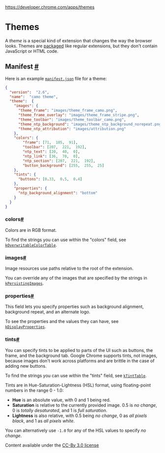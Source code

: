 
https://developer.chrome.com/apps/themes

# Themes

A *theme* is a special kind of extension that changes the way the browser looks. Themes are [packaged](packaging) like regular extensions, but they don't contain JavaScript or HTML code.


## Manifest [#](#manifest "Permalink")

Here is an example [`manifest.json`](manifest) file for a theme:

```json
{  
  "version":  "2.6",  
  "name":  "camo theme",  
  "theme":  {  
    "images": {  
      "theme_frame": "images/theme_frame_camo.png",  
      "theme_frame_overlay": "images/theme_frame_stripe.png",  
      "theme_toolbar": "images/theme_toolbar_camo.png",  
      "theme_ntp_background": "images/theme_ntp_background_norepeat.png",  
      "theme_ntp_attribution": "images/attribution.png"  
    },  
    "colors": {  
        "frame": [71,  105,  91],  
        "toolbar": [207,  221,  192],  
        "ntp_text": [20,  40,  0],  
        "ntp_link": [36,  70,  0],  
        "ntp_section": [207,  221,  192],  
        "button_background": [255,  255,  25]  
    },  
    "tints": {  
      "buttons": [0.33,  0.5,  0.4]  
    },  
    "properties": {  
      "ntp_background_alignment": "bottom"  
    }  
  }
}
```

### colors[#](#colors "Permalink")

Colors are in RGB format.

To find the strings you can use within the "colors" field, see [`kOverwritableColorTable`](https://cs.chromium.org/search/?q=file:chrome/browser/themes%20symbol:kOverwritableColorTable).

### images[#](#images "Permalink")

Image resources use paths relative to the root of the extension.

You can override any of the images that are specified by the strings in [`kPersistingImages`](https://cs.chromium.org/search/?q=file:chrome/browser/themes%20symbol:kPersistingImages$).

### properties[#](#properties "Permalink")

This field lets you specify properties such as background alignment, background repeat, and an alternate logo.

To see the properties and the values they can have, see [`kDisplayProperties`](https://cs.chromium.org/search/?q=file:chrome/browser/themes%20symbol:kDisplayProperties$).

### tints[#](#tints "Permalink")

You can specify tints to be applied to parts of the UI such as buttons, the frame, and the background tab. Google Chrome supports tints, not images, because images don't work across platforms and are brittle in the case of adding new buttons.

To find the strings you can use within the "tints" field, see [`kTintTable`](https://cs.chromium.org/search/?q=file:chrome/browser/themes%20symbol:kTintTable$).

Tints are in Hue-Saturation-Lightness (HSL) format, using floating-point numbers in the range 0 - 1.0:

 - __Hue__ is an absolute value, with 0 and 1 being red.
 - __Saturation__ is relative to the currently provided image. 0.5 is *no change*, 0 is *totally desaturated*, and 1 is *full saturation*.
 - __Lightness__ is also relative, with 0.5 being *no change*, 0 as *all pixels black*, and 1 as *all pixels white*.

You can alternatively use `-1.0` for any of the HSL values to specify *no change*.

Content available under the [CC-By 3.0 license](http://creativecommons.org/licenses/by/3.0/)
